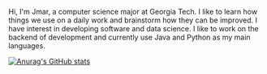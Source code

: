 Hi, I'm Jmar, a computer science major at Georgia Tech. I like to learn how things we use on a daily work and brainstorm how they can be improved. I have interest in developing software and data science. I like to work on the backend of development and currently use Java and Python as my main languages.

[![Anurag's GitHub stats](https://github-readme-stats.vercel.app/api?username=Jmar-T)](https://github.com/anuraghazra/github-readme-stats)
